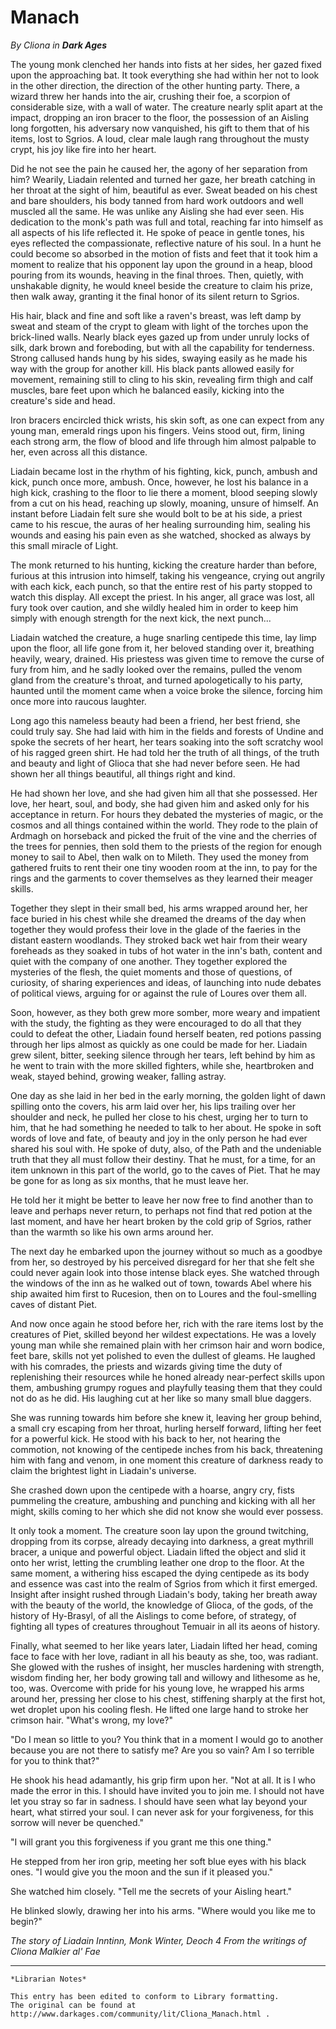 # Manach

_By Cliona in **Dark Ages**_

The young monk clenched her hands into fists at her sides, her gazed fixed upon
the approaching bat. It took everything she had within her not to look in the
other direction, the direction of the other hunting party. There, a wizard
threw her hands into the air, crushing their foe, a scorpion of considerable
size, with a wall of water. The creature nearly split apart at the impact,
dropping an iron bracer to the floor, the possession of an Aisling long
forgotten, his adversary now vanquished, his gift to them that of his items,
lost to Sgrios. A loud, clear male laugh rang throughout the musty crypt, his
joy like fire into her heart.

Did he not see the pain he caused her, the agony of her separation from him?
Wearily, Liadain relented and turned her gaze, her breath catching in her
throat at the sight of him, beautiful as ever. Sweat beaded on his chest and
bare shoulders, his body tanned from hard work outdoors and well muscled all
the same. He was unlike any Aisling she had ever seen. His dedication to the
monk's path was full and total, reaching far into himself as all aspects of his
life reflected it. He spoke of peace in gentle tones, his eyes reflected the
compassionate, reflective nature of his soul. In a hunt he could become so
absorbed in the motion of fists and feet that it took him a moment to realize
that his opponent lay upon the ground in a heap, blood pouring from its wounds,
heaving in the final throes. Then, quietly, with unshakable dignity, he would
kneel beside the creature to claim his prize, then walk away, granting it the
final honor of its silent return to Sgrios.

His hair, black and fine and soft like a raven's breast, was left damp by sweat
and steam of the crypt to gleam with light of the torches upon the brick-lined
walls. Nearly black eyes gazed up from under unruly locks of silk, dark brown
and foreboding, but with all the capability for tenderness. Strong callused
hands hung by his sides, swaying easily as he made his way with the group for
another kill. His black pants allowed easily for movement, remaining still to
cling to his skin, revealing firm thigh and calf muscles, bare feet upon which
he balanced easily, kicking into the creature's side and head.

Iron bracers encircled thick wrists, his skin soft, as one can expect from any
young man, emerald rings upon his fingers. Veins stood out, firm, lining each
strong arm, the flow of blood and life through him almost palpable to her, even
across all this distance.

Liadain became lost in the rhythm of his fighting, kick, punch, ambush and
kick, punch once more, ambush. Once, however, he lost his balance in a high
kick, crashing to the floor to lie there a moment, blood seeping slowly from a
cut on his head, reaching up slowly, moaning, unsure of himself. An instant
before Liadain felt sure she would bolt to be at his side, a priest came to his
rescue, the auras of her healing surrounding him, sealing his wounds and easing
his pain even as she watched, shocked as always by this small miracle of Light.

The monk returned to his hunting, kicking the creature harder than before,
furious at this intrusion into himself, taking his vengeance, crying out
angrily with each kick, each punch, so that the entire rest of his party
stopped to watch this display. All except the priest. In his anger, all grace
was lost, all fury took over caution, and she wildly healed him in order to
keep him simply with enough strength for the next kick, the next punch...

Liadain watched the creature, a huge snarling centipede this time, lay limp
upon the floor, all life gone from it, her beloved standing over it, breathing
heavily, weary, drained. His priestess was given time to remove the curse of
fury from him, and he sadly looked over the remains, pulled the venom gland
from the creature's throat, and turned apologetically to his party, haunted
until the moment came when a voice broke the silence, forcing him once more
into raucous laughter.

Long ago this nameless beauty had been a friend, her best friend, she could
truly say. She had laid with him in the fields and forests of Undine and spoke
the secrets of her heart, her tears soaking into the soft scratchy wool of his
ragged green shirt. He had told her the truth of all things, of the truth and
beauty and light of Glioca that she had never before seen. He had shown her all
things beautiful, all things right and kind.

He had shown her love, and she had given him all that she possessed. Her love,
her heart, soul, and body, she had given him and asked only for his acceptance
in return. For hours they debated the mysteries of magic, or the cosmos and all
things contained within the world. They rode to the plain of Ardmagh on
horseback and picked the fruit of the vine and the cherries of the trees for
pennies, then sold them to the priests of the region for enough money to sail
to Abel, then walk on to Mileth. They used the money from gathered fruits to
rent their one tiny wooden room at the inn, to pay for the rings and the
garments to cover themselves as they learned their meager skills.

Together they slept in their small bed, his arms wrapped around her, her face
buried in his chest while she dreamed the dreams of the day when together they
would profess their love in the glade of the faeries in the distant eastern
woodlands. They stroked back wet hair from their weary foreheads as they soaked
in tubs of hot water in the inn's bath, content and quiet with the company of
one another. They together explored the mysteries of the flesh, the quiet
moments and those of questions, of curiosity, of sharing experiences and ideas,
of launching into nude debates of political views, arguing for or against the
rule of Loures over them all.

Soon, however, as they both grew more somber, more weary and impatient with the
study, the fighting as they were encouraged to do all that they could to defeat
the other, Liadain found herself beaten, red potions passing through her lips
almost as quickly as one could be made for her. Liadain grew silent, bitter,
seeking silence through her tears, left behind by him as he went to train with
the more skilled fighters, while she, heartbroken and weak, stayed behind,
growing weaker, falling astray.

One day as she laid in her bed in the early morning, the golden light of dawn
spilling onto the covers, his arm laid over her, his lips trailing over her
shoulder and neck, he pulled her close to his chest, urging her to turn to him,
that he had something he needed to talk to her about. He spoke in soft words of
love and fate, of beauty and joy in the only person he had ever shared his soul
with. He spoke of duty, also, of the Path and the undeniable truth that they
all must follow their destiny. That he must, for a time, for an item unknown in
this part of the world, go to the caves of Piet. That he may be gone for as
long as six months, that he must leave her.

He told her it might be better to leave her now free to find another than to
leave and perhaps never return, to perhaps not find that red potion at the last
moment, and have her heart broken by the cold grip of Sgrios, rather than the
warmth so like his own arms around her.

The next day he embarked upon the journey without so much as a goodbye from
her, so destroyed by his perceived disregard for her that she felt she could
never again look into those intense black eyes. She watched through the windows
of the inn as he walked out of town, towards Abel where his ship awaited him
first to Rucesion, then on to Loures and the foul-smelling caves of distant
Piet.

And now once again he stood before her, rich with the rare items lost by the
creatures of Piet, skilled beyond her wildest expectations. He was a lovely
young man while she remained plain with her crimson hair and worn bodice, feet
bare, skills not yet polished to even the dullest of gleams. He laughed with
his comrades, the priests and wizards giving time the duty of replenishing
their resources while he honed already near-perfect skills upon them, ambushing
grumpy rogues and playfully teasing them that they could not do as he did. His
laughing cut at her like so many small blue daggers.

She was running towards him before she knew it, leaving her group behind, a
small cry escaping from her throat, hurling herself forward, lifting her feet
for a powerful kick. He stood with his back to her, not hearing the commotion,
not knowing of the centipede inches from his back, threatening him with fang
and venom, in one moment this creature of darkness ready to claim the brightest
light in Liadain's universe.

She crashed down upon the centipede with a hoarse, angry cry, fists pummeling
the creature, ambushing and punching and kicking with all her might, skills
coming to her which she did not know she would ever possess.

It only took a moment. The creature soon lay upon the ground twitching,
dropping from its corpse, already decaying into darkness, a great mythrill
bracer, a unique and powerful object. Liadain lifted the object and slid it
onto her wrist, letting the crumbling leather one drop to the floor. At the
same moment, a withering hiss escaped the dying centipede as its body and
essence was cast into the realm of Sgrios from which it first emerged. Insight
after insight rushed through Liadain's body, taking her breath away with the
beauty of the world, the knowledge of Glioca, of the gods, of the history of
Hy-Brasyl, of all the Aislings to come before, of strategy, of fighting all
types of creatures throughout Temuair in all its aeons of history.

Finally, what seemed to her like years later, Liadain lifted her head, coming
face to face with her love, radiant in all his beauty as she, too, was radiant.
She glowed with the rushes of insight, her muscles hardening with strength,
wisdom finding her, her body growing tall and willowy and lithesome as he, too,
was. Overcome with pride for his young love, he wrapped his arms around her,
pressing her close to his chest, stiffening sharply at the first hot, wet
droplet upon his cooling flesh. He lifted one large hand to stroke her crimson
hair. "What's wrong, my love?"

"Do I mean so little to you? You think that in a moment I would go to another
because you are not there to satisfy me? Are you so vain? Am I so terrible for
you to think that?"

He shook his head adamantly, his grip firm upon her. "Not at all. It is I who
made the error in this. I should have invited you to join me. I should not have
let you stray so far in sadness. I should have seen what lay beyond your heart,
what stirred your soul. I can never ask for your forgiveness, for this sorrow
will never be quenched."

"I will grant you this forgiveness if you grant me this one thing."

He stepped from her iron grip, meeting her soft blue eyes with his black ones.
"I would give you the moon and the sun if it pleased you."

She watched him closely. "Tell me the secrets of your Aisling heart."

He blinked slowly, drawing her into his arms. "Where would you like me to
begin?"

_The story of Liadain Inntinn, Monk_
_Winter, Deoch 4_
_From the writings of Cliona Malkier al' Fae_

***

```
*Librarian Notes*

This entry has been edited to conform to Library formatting.
The original can be found at http://www.darkages.com/community/lit/Cliona_Manach.html .
```



